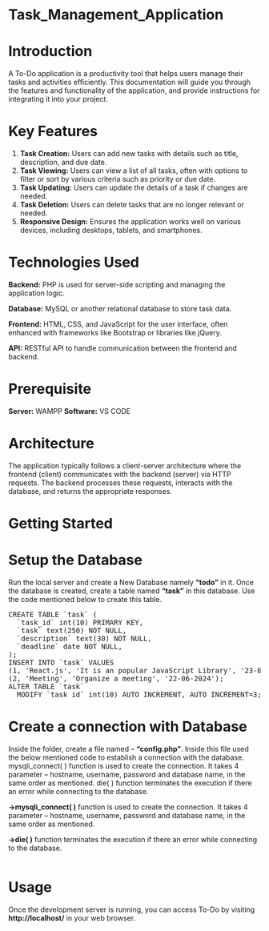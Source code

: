 # Task_Management_Application
# Introduction
A To-Do application is a productivity tool that helps users manage their tasks and activities efficiently. This documentation will guide you through the features and functionality of the application, and provide instructions for integrating it into your project.

# Key Features
1. **Task Creation:** Users can add new tasks with details such as title, description, and due date.
2. **Task Viewing:** Users can view a list of all tasks, often with options to filter or sort by various criteria such as priority or due date.
3. **Task Updating:** Users can update the details of a task if changes are needed.
4. **Task Deletion:** Users can delete tasks that are no longer relevant or needed.
5. **Responsive Design:** Ensures the application works well on various devices, including desktops, tablets, and smartphones.

# Technologies Used
**Backend:** PHP is used for server-side scripting and managing the application logic.

**Database:** MySQL or another relational database to store task data.

**Frontend:** HTML, CSS, and JavaScript for the user interface, often enhanced with frameworks like Bootstrap or libraries like jQuery.

**API:** RESTful API to handle communication between the frontend and backend.

# Prerequisite
**Server:** WAMPP
**Software:** VS CODE

# Architecture
The application typically follows a client-server architecture where the frontend (client) communicates with the backend (server) via HTTP requests. The backend processes these requests, interacts with the database, and returns the appropriate responses.

# Getting Started
# Setup the Database
Run the local server and create a New Database namely **“todo”** in it. Once the database is created, create a table named **“task”** in this database. Use the code mentioned below to create this table.

<pre>CREATE TABLE `task` (
  `task_id` int(10) PRIMARY KEY,
  `task` text(250) NOT NULL,
  `description` text(30) NOT NULL,
  `deadline` date NOT NULL,
);
INSERT INTO `task` VALUES
(1, 'React.js', 'It is an popular JavaScript Library', '23-06-2024'),
(2, 'Meeting', 'Organize a meeting', '22-06-2024');
ALTER TABLE `task`
  MODIFY `task_id` int(10) AUTO_INCREMENT, AUTO_INCREMENT=3; </pre>
  
# Create a connection with Database
Inside the folder, create a file named – **“config.php”**. Inside this file used the below mentioned code to establish a connection with the database.
mysqli_connect( ) function is used to create the connection. It takes 4 parameter – hostname, username, password and database name, in the same order as mentioned.
die( ) function terminates the execution if there an error while connecting to the database.

**->mysqli_connect( )** function is used to create the connection. It takes 4 parameter – hostname, username, password and database name, in the same order as mentioned.

**->die( )** function terminates the execution if there an error while connecting to the database.
<pre><?php
$db = mysqli_connect("localhost", "root", "", "todo")
    or
    die("Connection failed: " . mysqli_connect_error());
?></pre>
# Usage
Once the development server is running, you can access To-Do by visiting **http://localhost/** in your web browser.
